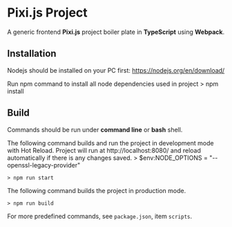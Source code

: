 # Pixi.js Project #

A generic frontend **Pixi.js** project boiler plate in **TypeScript** using **Webpack**.

## Installation ##

Nodejs should be installed on your PC first: https://nodejs.org/en/download/

Run npm command to install all node dependencies used in project
	> npm install


## Build ##

Commands should be run under **command line** or **bash** shell.

The following command builds and run the project in development mode with Hot Reload. Project will run at http://localhost:8080/ and reload automatically if there is any changes saved.
        > $env:NODE_OPTIONS = "--openssl-legacy-provider"
	
	> npm run start

The following command builds the project in production mode.

	> npm run build


For more predefined commands, see `package.json`, item `scripts`.


